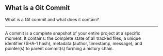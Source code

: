## What is a Git Commit

What is a Git commit and what does it contain?

---

A commit is a complete snapshot of your entire project at a specific moment. It contains: the complete state of all tracked files, a unique identifier (SHA-1 hash), metadata (author, timestamp, message), and pointer(s) to parent commit(s) forming a history chain.

